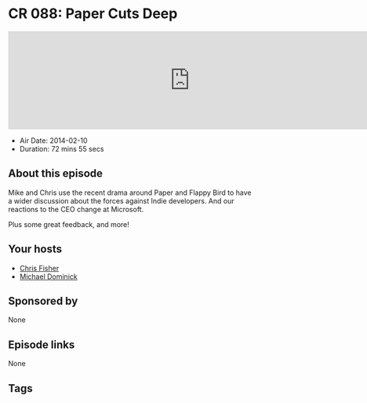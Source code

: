 # CR 088: Paper Cuts Deep

<iframe src="https://player.fireside.fm/v2/MLf2ZzhC+sRXmlMst?theme=dark" width="740" height="200" frameborder="0" scrolling="no"></iframe>

* Air Date: 2014-02-10
* Duration: 72 mins 55 secs

## About this episode

Mike and Chris use the recent drama around Paper and Flappy Bird to have a wider discussion about the forces against Indie developers. And our reactions to the CEO change at Microsoft.

Plus some great feedback, and more!

## Your hosts
* [Chris Fisher](https://coder.show/hosts/chrislas)
* [Michael Dominick](https://coder.show/hosts/michael)

## Sponsored by

None



## Episode links

None



## Tags

